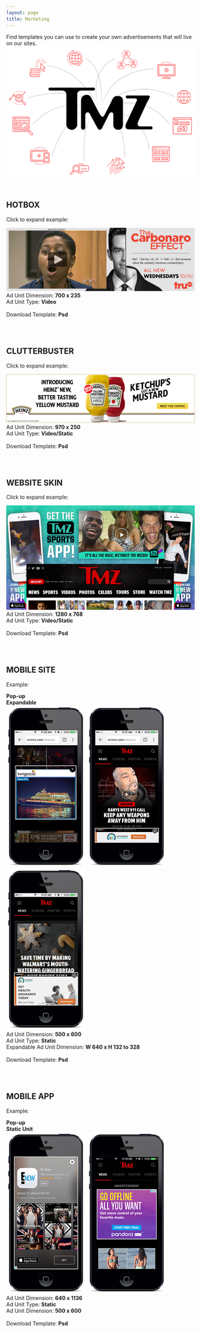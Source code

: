 ```yaml
---
layout: page
title: Marketing
---
```


Find templates you can use to create your own advertisements that will live on our sites.
<img src="/brand-resource/images/tmz-marketing-image.jpg" />

<br>

<h2 id="hot-box" class="header space-up">HOTBOX</h2>

Click to expand example: <br>

<a href="/brand-resource/images/hotbox-tmz-example-site.jpg" data-lightbox="lightbox-1" data-title="">
   <img class="center-block" src="/brand-resource/images/hotbox-tmz-example.jpg" />
</a>

<div class="panel bg-gray">
  <div class="pull-left">
      Ad Unit Dimension: <b>700 x 235</b>
  </div>
  <div class="pull-right">
        Ad Unit Type: <b>Video</b>
  </div>
  <div style="clear:both"></div>
  <br>
  <div class="text-center">
         Download Template: <b>Psd</b>
  </div>  
</div>

<br><br>

<h2 id="clutter-buster" class="header space-up">CLUTTERBUSTER</h2>

Click to expand example: <br>

<a href="/brand-resource/images/clutterbuster-tmz-example-site.jpg" data-lightbox="lightbox-2" data-title="">
    <img class="center-block" src="/brand-resource/images/clutterbuster-tmz-example.jpg" />
</a>

<div class="panel bg-gray">
  <div class="pull-left">
      Ad Unit Dimension: <b>970 x 250</b>
  </div>
  <div class="pull-right">
        Ad Unit Type: <b>Video/Static</b>
  </div>
  <div style="clear:both"></div>
  <br>
  <div class="text-center">
         Download Template: <b>Psd</b>
  </div>  
</div>

<br><br>

<h2 id="website-skin" class="header space-up">WEBSITE SKIN</h2>

Click to expand example: <br>

<a href="/brand-resource/images/skin-example-sitejpg728x435.jpg" data-lightbox="lightbox-3" data-title="">
    <img class="center-block" src="/brand-resource/images/skin-example-02698x386.jpg" />
</a>

<div class="panel bg-gray">
  <div class="pull-left">
      Ad Unit Dimension: <b>1280 x 768</b>
  </div>
  <div class="pull-right">
        Ad Unit Type: <b>Video/Static</b>
  </div>
  <div style="clear:both"></div>
  <br>
  <div class="text-center">
         Download Template: <b>Psd</b>
  </div>  
</div>

<br><br>

<h2 id="mobile-site" class="header space-up">MOBILE SITE</h2>

Example:

<div class="mobile-img-title mobile-site">
  <div class="pull-left"><b>Pop-up</b></div>
  <div class="pull-left"><b>Expandable</b></div>
  <div style="clear:both"></div> 
</div>

<div class="center-block mobile-site">  
      <img class="pull-left" src="/brand-resource/images/iphone-mobile-site-image-03212x432.jpg" />
      <img class="pull-right" src="/brand-resource/images/iphone-mobile-site-image-02212x432.jpg" />
      <img class="pull-right" src="/brand-resource/images/iphone-mobile-site-image-01212x432.jpg" />
      <div style="clear:both"></div> 
</div>

<div class="panel bg-gray">
  <div class="pull-left">
      Ad Unit Dimension: <b>500 x 600</b>
  </div>
  <div class="pull-right">
        Ad Unit Type: <b>Static</b>
  </div>
  <div style="clear:both"></div>
  
  <div>
      Expandable Ad Unit Dimension: <b>W 640 x H 132 to 328</b>
  </div>  
  <br>
  <div class="text-center">
         Download Template: <b>Psd</b>
  </div>  
</div>

<br><br>

<h2 id="mobile-app" class="header space-up">MOBILE APP</h2>

Example:

<div class="mobile-img-title ">
  <div class="pull-left text-center"><b>Pop-up</b></div>
  <div class="pull-left text-center"><b>Static Unit</b></div>
  <div style="clear:both"></div> 
</div>

<div class="center-block mobile-app-img">     
      <img class="pull-left" src="/brand-resource/images/iphone-mobile-app-image-02212x432.jpg" />
      <img class="pull-left" src="/brand-resource/images/iphone-mobile-app-image-01212x432.jpg" />
      <div style="clear:both"></div> 
</div>

<div class="panel bg-gray">
  <div class="pull-left">
      Ad Unit Dimension: <b>640 x 1136</b>
  </div>
  <div class="pull-right">
        Ad Unit Type: <b>Static</b>
  </div>
  <div style="clear:both"></div>
  
  <div>
      Ad Unit Dimension: <b>500 x 600</b>
  </div>  
  <br>
  <div class="text-center">
         Download Template: <b>Psd</b>
  </div>  
</div>